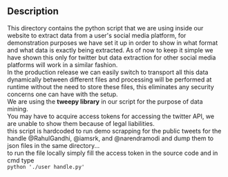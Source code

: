 ## Description
This directory contains the python script that we are using inside our website to extract data from a user's social media platform,
for demonstration purposes we have set it up in order to show in what format and what data is exactly being extracted. As of now to keep
it simple we have shown this only for twitter but data extraction for other social media platforms will work in a similar fashion.  
In the production release we can easily switch to transport all this data dynamically between different files and processing will be performed at runtime without the need to store these files, this eliminates any security concerns one can have with the setup.  
We are using the **tweepy library** in our script for the purpose of data mining.  
You may have to acquire access tokens for accessing the twitter API, we are unable to show them because of legal liabilities.  
this script is hardcoded to run demo scrapping for the public tweets for the handle @RahulGandhi, @iamsrk, and @narendramodi and dump them to json files in the same directory...  
to run the file locally simply fill the access token in the source code and in cmd type  
`python './user handle.py'`
